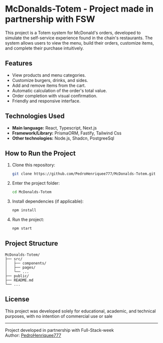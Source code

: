 # McDonalds-Totem - Project made in partnership with FSW

This project is a Totem system for McDonald's orders, developed to simulate the self-service experience found in the chain's restaurants. The system allows users to view the menu, build their orders, customize items, and complete their purchase intuitively.

## Features

- View products and menu categories.
- Customize burgers, drinks, and sides.
- Add and remove items from the cart.
- Automatic calculation of the order's total value.
- Order completion with visual confirmation.
- Friendly and responsive interface.

## Technologies Used

- **Main language:** React, Typescript, Next.js
- **Framework/Library:** PrismaORM, Fastify, Tailwind Css
- **Other technologies:** Node.js, Shadcn, PostgreeSql

## How to Run the Project

1. Clone this repository:
   ```bash
   git clone https://github.com/PedroHenriquee777/McDonalds-Totem.git
   ```
2. Enter the project folder:
   ```bash
   cd McDonalds-Totem
   ```
3. Install dependencies (if applicable):
   ```bash
   npm install
   ```
4. Run the project:
   ```bash
   npm start
   ```

## Project Structure

```
McDonalds-Totem/
├── src/
│   ├── components/
│   ├── pages/
│   └── ...
├── public/
├── README.md
└── ...
```


## License

This project was developed solely for educational, academic, and technical purposes, with no intention of commercial use or sale

---
Project developed in partnership with Full-Stack-week  
Author: [PedroHenriquee777](https://github.com/PedroHenriquee777)

